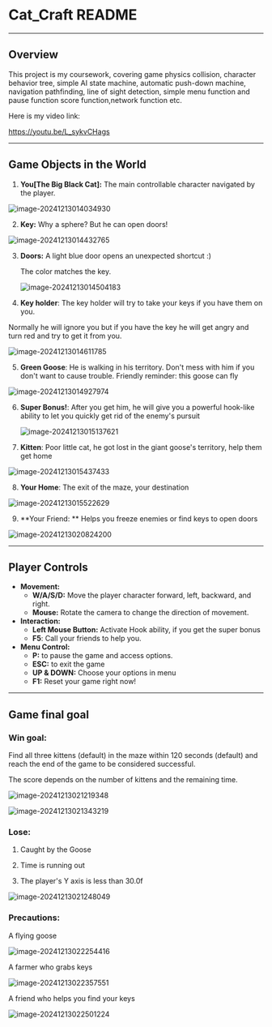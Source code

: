 # Cat_Craft README

***

## Overview
This project is my coursework, covering game physics collision, character behavior tree, simple AI state machine, automatic push-down machine, navigation pathfinding, line of sight detection, simple menu function and pause function score function,network function etc.

Here is my video link:

https://youtu.be/L_sykvCHags

---

## Game Objects in the World
1. **You[The Big Black Cat]:** The main controllable character navigated by the player.



![image-20241213014034930](Readme.assets/image-20241213014034930.png)





2. **Key:** Why a sphere? But he can open doors!

![image-20241213014432765](Readme.assets/image-20241213014432765.png)

3. **Doors:** A light blue door opens an unexpected shortcut :)

   The color matches the key.

   ![image-20241213014504183](Readme.assets/image-20241213014504183.png)

4. **Key holder**: The key holder will try to take your keys if you have them on you.

Normally he will ignore you but if you have the key he will get angry and turn red and try to get it from you.

![image-20241213014611785](Readme.assets/image-20241213014611785.png)

5. **Green Goose**: He is walking in his territory. Don't mess with him if you don't want to cause trouble. Friendly reminder: this goose can fly

![image-20241213014927974](Readme.assets/image-20241213014927974.png)

6. **Super Bonus!**: After you get him, he will give you a powerful hook-like ability to let you quickly get rid of the enemy's pursuit

   ![image-20241213015137621](Readme.assets/image-20241213015137621.png)

7. **Kitten**: Poor little cat, he got lost in the giant goose's territory, help them get home

![image-20241213015437433](Readme.assets/image-20241213015437433.png)

8. **Your Home**: The exit of the maze, your destination

![image-20241213015522629](Readme.assets/image-20241213015522629.png)

9. **Your Friend: ** Helps you freeze enemies or find keys to open doors

![image-20241213020824200](Readme.assets/image-20241213020824200.png)



---

## Player Controls
- **Movement:**
  - **W/A/S/D:** Move the player character forward, left, backward, and right.
  - **Mouse:** Rotate the camera to change the direction of movement.
- **Interaction:**
  - **Left Mouse Button:** Activate Hook ability, if you get the super bonus
  - **F5**: Call your friends to help you.
- **Menu Control:**
  - **P:** to pause the game and access options.
  - **ESC:** to exit the game
  - **UP & DOWN:** Choose your options in menu
  - **F1:** Reset your game right now! 

---

## Game final goal
### Win goal:

Find all three kittens (default) in the maze within 120 seconds (default) and reach the end of the game to be considered successful. 

The score depends on the number of kittens and the remaining time.

![image-20241213021219348](Readme.assets/image-20241213021219348.png)



![image-20241213021343219](Readme.assets/image-20241213021343219.png)



### Lose:

1. Caught by the Goose

2. Time is running out

3. The player's Y axis is less than 30.0f

![image-20241213021248049](Readme.assets/image-20241213021248049.png)



### Precautions:

A flying goose

![image-20241213022254416](Readme.assets/image-20241213022254416.png)



A farmer who grabs keys

![image-20241213022357551](Readme.assets/image-20241213022357551.png)



A friend who helps you find your keys

![image-20241213022501224](Readme.assets/image-20241213022501224.png)



